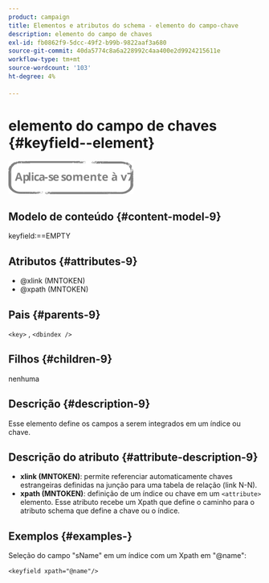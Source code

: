 ```yaml
---
product: campaign
title: Elementos e atributos do schema - elemento do campo-chave
description: elemento do campo de chaves
exl-id: fb0862f9-5dcc-49f2-b99b-9822aaf3a680
source-git-commit: 40da5774c8a6a228992c4aa400e2d9924215611e
workflow-type: tm+mt
source-wordcount: '103'
ht-degree: 4%

---
```


# elemento do campo de chaves {#keyfield--element}

![](../../../assets/v7-only.svg)

## Modelo de conteúdo {#content-model-9}

keyfield:==EMPTY

## Atributos {#attributes-9}

* @xlink (MNTOKEN)
* @xpath (MNTOKEN)

## Pais {#parents-9}

`<key>`  ,  `<dbindex />`

## Filhos {#children-9}

nenhuma

## Descrição {#description-9}

Esse elemento define os campos a serem integrados em um índice ou chave.

## Descrição do atributo {#attribute-description-9}

* **xlink (MNTOKEN)**: permite referenciar automaticamente chaves estrangeiras definidas na junção para uma tabela de relação (link N-N).
* **xpath (MNTOKEN)**: definição de um índice ou chave em um `<attribute>`  elemento. Esse atributo recebe um Xpath que define o caminho para o atributo schema que define a chave ou o índice.

## Exemplos {#examples-}

Seleção do campo &quot;sName&quot; em um índice com um Xpath em &quot;@name&quot;:

```
<keyfield xpath="@name"/>
```
